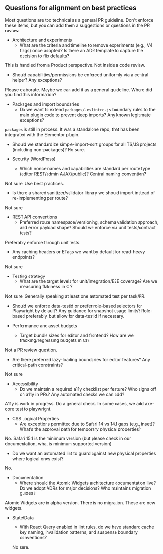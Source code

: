 ## Questions for alignment on best practices

Most questions are too technical as a general PR guideline. Don't enforce these items, but you can add them a suggestions or questions in the PR review.


- Architecture and experiments
  - What are the criteria and timeline to remove experiments (e.g., V4 flags) once adopted? Is there an ADR template to capture the decision to flip defaults?

This is handled from a Product perspective. Not inside a code review.


  - Should capabilities/permissions be enforced uniformly via a central helper? Any exceptions?

Please elaborate. 
Maybe we can add it as a general guideline.
Where did you find this information?



- Packages and import boundaries
  - Do we want to extend `packages/.eslintrc.js` boundary rules to the main plugin code to prevent deep imports? Any known legitimate exceptions?

`packages` is still in process. It was a standalone repo, that has been integrated with the Elementor plugin.



  - Should we standardize simple-import-sort groups for all TS/JS projects (including non-packages)?
  No sure. 

- Security (WordPress)
  - Which nonce names and capabilities are standard per route type (editor REST/admin AJAX/public)? Central naming convention?

Not sure. Use best practices.


  - Is there a shared sanitizer/validator library we should import instead of re-implementing per route?

  Not sure. 


- REST API conventions
  - Preferred route namespace/versioning, schema validation approach, and error payload shape? Should we enforce via unit tests/contract tests?

Preferably enforce through unit tests.


  - Any caching headers or ETags we want by default for read-heavy endpoints?

Not sure.


- Testing strategy
  - What are the target levels for unit/integration/E2E coverage? Are we measuring flakiness in CI?

Not sure. Generally speaking at least one automated test per task/PR.

  - Should we enforce data-testid or prefer role-based selectors for Playwright by default? Any guidance for snapshot usage limits?
Role-based preferably, but allow for data-testid if necessary.



- Performance and asset budgets
  - Target bundle sizes for editor and frontend? How are we tracking/regressing budgets in CI?

Not a PR review question.


  - Are there preferred lazy-loading boundaries for editor features? Any critical-path constraints?

  Not sure.

- Accessibility
  - Do we maintain a required a11y checklist per feature? Who signs off on a11y in PRs? Any automated checks we can add?

A11y is work in progress. Do a general check.
In some cases, we add axe-core test to playwright.


- CSS Logical Properties
  - Are exceptions permitted due to Safari 14 vs 14.1 gaps (e.g., inset)? What’s the approval path for temporary physical properties?

No. Safari 15.1 is the minimum version (but please check in our documentation, what is minimum supported version)

  - Do we want an automated lint to guard against new physical properties where logical ones exist?

No.


- Documentation
  - Where should the Atomic Widgets architecture documentation live? Do we adopt ADRs for major decisions? Who maintains migration guides?

Atomic Widgets are in alpha version. There is no migration. These are new widgets.


- State/Data
  - With React Query enabled in lint rules, do we have standard cache key naming, invalidation patterns, and suspense boundary conventions?

  No sure.


